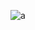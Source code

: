 ![a](https://user-images.githubusercontent.com/63808974/155860559-302996c8-851f-483a-9a52-9b3a63530f89.PNG)


